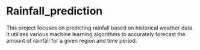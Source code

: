 # Rainfall_prediction
This project focuses on predicting rainfall based on historical weather data. It utilizes various machine learning algorithms to accurately forecast the amount of rainfall for a given region and time period.
